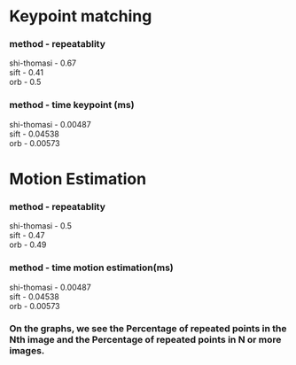 # Keypoint matching

### method - repeatablity

shi-thomasi - 0.67\
sift - 0.41\
orb - 0.5

### method - time keypoint (ms)

shi-thomasi - 0.00487\
sift - 0.04538\
orb - 0.00573

# Motion Estimation

### method - repeatablity

shi-thomasi - 0.5\
sift - 0.47\
orb - 0.49

### method - time motion estimation(ms)

shi-thomasi - 0.00487\
sift - 0.04538\
orb - 0.00573

### On the graphs, we see the Percentage of repeated points in the Nth image and the Percentage of repeated points in N or more images.
